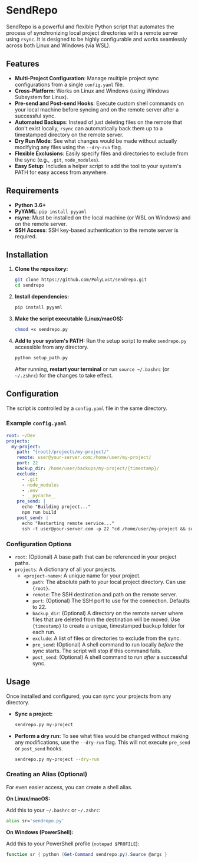 # SendRepo

SendRepo is a powerful and flexible Python script that automates the process of synchronizing local project directories with a remote server using `rsync`. It is designed to be highly configurable and works seamlessly across both Linux and Windows (via WSL).

## Features

-   **Multi-Project Configuration**: Manage multiple project sync configurations from a single `config.yaml` file.
-   **Cross-Platform**: Works on Linux and Windows (using Windows Subsystem for Linux).
-   **Pre-send and Post-send Hooks**: Execute custom shell commands on your local machine before syncing and on the remote server after a successful sync.
-   **Automated Backups**: Instead of just deleting files on the remote that don't exist locally, `rsync` can automatically back them up to a timestamped directory on the remote server.
-   **Dry Run Mode**: See what changes would be made without actually modifying any files using the `--dry-run` flag.
-   **Flexible Exclusions**: Easily specify files and directories to exclude from the sync (e.g., `.git`, `node_modules`).
-   **Easy Setup**: Includes a helper script to add the tool to your system's PATH for easy access from anywhere.

## Requirements

-   **Python 3.6+**
-   **PyYAML**: `pip install pyyaml`
-   **rsync**: Must be installed on the local machine (or WSL on Windows) and on the remote server.
-   **SSH Access**: SSH key-based authentication to the remote server is required.

## Installation

1.  **Clone the repository:**
    ```bash
    git clone https://github.com/PolyLvst/sendrepo.git
    cd sendrepo
    ```

2.  **Install dependencies:**
    ```bash
    pip install pyyaml
    ```

3.  **Make the script executable (Linux/macOS):**
    ```bash
    chmod +x sendrepo.py
    ```

4.  **Add to your system's PATH:**
    Run the setup script to make `sendrepo.py` accessible from any directory.
    ```bash
    python setup_path.py
    ```
    After running, **restart your terminal** or run `source ~/.bashrc` (or `~/.zshrc`) for the changes to take effect.

## Configuration

The script is controlled by a `config.yaml` file in the same directory.

### Example `config.yaml`

```yaml
root: ~/Dev
projects:
  my-project:
    path: "{root}/projects/my-project/"
    remote: user@your-server.com:/home/user/my-project/
    port: 22
    backup_dir: /home/user/backups/my-project/{timestamp}/
    exclude:
      - .git
      - node_modules
      - .env
      - __pycache__
    pre_send: |
      echo "Building project..."
      npm run build
    post_send: |
      echo "Restarting remote service..."
      ssh -t user@your-server.com -p 22 "cd /home/user/my-project && sudo systemctl restart my-service"
```

### Configuration Options

-   `root`: (Optional) A base path that can be referenced in your project paths.
-   `projects`: A dictionary of all your projects.
    -   `<project-name>`: A unique name for your project.
        -   `path`: The absolute path to your local project directory. Can use `{root}`.
        -   `remote`: The SSH destination and path on the remote server.
        -   `port`: (Optional) The SSH port to use for the connection. Defaults to 22.
        -   `backup_dir`: (Optional) A directory on the remote server where files that are deleted from the destination will be moved. Use `{timestamp}` to create a unique, timestamped backup folder for each run.
        -   `exclude`: A list of files or directories to exclude from the sync.
        -   `pre_send`: (Optional) A shell command to run locally *before* the sync starts. The script will stop if this command fails.
        -   `post_send`: (Optional) A shell command to run *after* a successful sync.

## Usage

Once installed and configured, you can sync your projects from any directory.

-   **Sync a project:**
    ```bash
    sendrepo.py my-project
    ```

-   **Perform a dry run:**
    To see what files would be changed without making any modifications, use the `--dry-run` flag. This will not execute `pre_send` or `post_send` hooks.
    ```bash
    sendrepo.py my-project --dry-run
    ```

### Creating an Alias (Optional)

For even easier access, you can create a shell alias.

**On Linux/macOS:**

Add this to your `~/.bashrc` or `~/.zshrc`:
```bash
alias sr='sendrepo.py'
```

**On Windows (PowerShell):**

Add this to your PowerShell profile (`notepad $PROFILE`):
```powershell
function sr { python (Get-Command sendrepo.py).Source @args }
```
